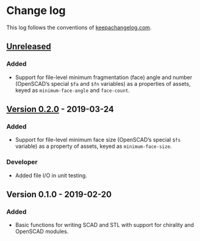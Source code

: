 # Change log
This log follows the conventions of
[keepachangelog.com](http://keepachangelog.com/).

## [Unreleased]
### Added
- Support for file-level minimum fragmentation (face) angle and number
  (OpenSCAD’s special `$fa` and `$fn` variables) as a properties of assets,
  keyed as `minimum-face-angle` and `face-count`.

## [Version 0.2.0] - 2019-03-24
### Added
- Support for file-level minimum face size (OpenSCAD’s special `$fs` variable)
  as a property of assets, keyed as `minimum-face-size`.

### Developer
- Added file I/O in unit testing.

## Version 0.1.0 - 2019-02-20
### Added
- Basic functions for writing SCAD and STL with support for chirality and
  OpenSCAD modules.

[Unreleased]: https://github.com/veikman/scad-app/compare/v0.2.0...HEAD
[Version 0.2.0]: https://github.com/veikman/scad-app/compare/v0.1.0...v0.2.0
